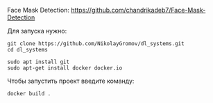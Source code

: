 Face Mask Detection: https://github.com/chandrikadeb7/Face-Mask-Detection

Для запуска нужно:
```
git clone https://github.com/NikolayGromov/dl_systems.git
cd dl_systems

sudo apt install git
sudo apt-get install docker docker.io
```

Чтобы запустить проект введите команду:

```docker build .```
